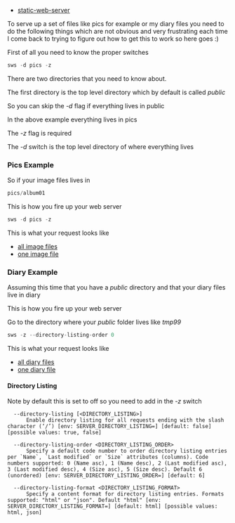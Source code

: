 
- [static-web-server](https://github.com/static-web-server/static-web-server)

To serve up a set of files like pics for example or my diary files
you need to do the following things which are not obvious and very
frustrating each time I come back to trying to figure out how to
get this to work so here goes :)

First of all you need to know the proper switches

```rust
sws -d pics -z
```

There are two directories that you need to know about.

The first directory is the top level directory which by default
is called *public*

So you can skip the *-d* flag if everything lives in public

In the above example everything lives in pics

The *-z* flag is required

The *-d* switch is the top level directory of where everything lives

### Pics Example

So if your image files lives in

```rust
pics/album01
```

This is how you fire up your web server

```rust
sws -d pics -z
```

This is what your request looks like

- [all image files](http://localhost:3000/album01/)
- [one image file](http://localhost:3000/album01/IMG_3300.jpeg)

### Diary Example

Assuming this time that you have a *public* directory and that
your diary files live in diary

This is how you fire up your web server

Go to the directory where your *public* folder lives like *tmp99*

```rust
sws -z --directory-listing-order 0
```

This is what your request looks like

- [all diary files](http://localhost:3000/diary/)
- [one diary file](http://localhost:3000/diary/c24jsi.html)

#### Directory Listing

Note by default this is set to off so you need to add in the *-z* switch

      --directory-listing [<DIRECTORY_LISTING>]
          Enable directory listing for all requests ending with the slash character (‘/’) [env: SERVER_DIRECTORY_LISTING=] [default: false] [possible values: true, false]   

      --directory-listing-order <DIRECTORY_LISTING_ORDER>   
          Specify a default code number to order directory listing entries per `Name`, `Last modified` or `Size` attributes (columns). Code numbers supported: 0 (Name asc), 1 (Name desc), 2 (Last modified asc), 3 (Last modified desc), 4 (Size asc), 5 (Size desc). Default 6 (unordered) [env: SERVER_DIRECTORY_LISTING_ORDER=] [default: 6]

      --directory-listing-format <DIRECTORY_LISTING_FORMAT>   
          Specify a content format for directory listing entries. Formats supported: "html" or "json". Default "html" [env: SERVER_DIRECTORY_LISTING_FORMAT=] [default: html] [possible values: html, json]
